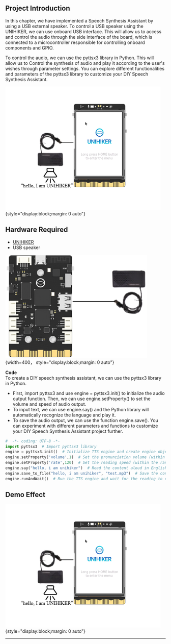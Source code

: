 ## **Project Introduction**
In this chapter, we have implemented a Speech Synthesis Assistant by using a USB external speaker.
To control a USB speaker using the UNIHIKER, we can use onboard USB interface. This will allow us to access and control the audio through the side interface of the board, which is connected to a microcontroller responsible for controlling onboard components and GPIO.  

To control the audio, we can use the pyttsx3 library in Python. This will allow us to Control the synthesis of audio and play it according to the user's wishes through parameter settings. You can explore different functionalities and parameters of the pyttsx3 library to customize your DIY Speech Synthesis Assistant.  

![image.png](img/2_Speech_Synthesis_Assistant/1722507608599-a8fe6790-ddaf-4108-b544-eb272a283bc5.png){style="display:block;margin: 0 auto"}

## **Hardware Required**

- [UNIHIKER](https://www.dfrobot.com/product-2691.html)
- USB speaker

![image.png](img/2_Speech_Synthesis_Assistant/1721633121611-fafe0fb5-e71f-4b6e-b972-635853187f3d.png){width=400， style="display:block;margin: 0 auto"}    

**Code**  
To create a DIY speech synthesis assistant, we can use the pyttsx3 library in Python.   

- First, import pyttsx3 and use engine = pyttsx3.init() to initialize the audio output function. Then, we can use engine.setProperty() to set the volume and speed of audio output. 
- To input text, we can use engine.say() and the Python library will automatically recognize the language and play it.   
- To save the audio output, we can use the function engine.save(). You can experiment with different parameters and functions to customize your DIY Speech Synthesis Assistant project further.  


```python
#  -*- coding: UTF-8 -*-
import pyttsx3  # Import pyttsx3 library
engine = pyttsx3.init()  # Initialize TTS engine and create engine objects
engine.setProperty('volume',1)  # Set the pronunciation volume (within the range of 0-1)
engine.setProperty('rate',120)  # Set the reading speed (within the range of 0-200)
engine.say("hello, i am unihiker")  # Read the content aloud in English
engine.save_to_file("hello, i am unihiker", "test.mp3")  # Save the content as audio (named test. mp3)
engine.runAndWait()  # Run the TTS engine and wait for the reading to complete
```
## **Demo Effect**

![image.png](img/2_Speech_Synthesis_Assistant/1722507628384-8db6ea0c-1239-4a86-a237-c4936080790b.png){style="display:block;margin: 0 auto"}



---
